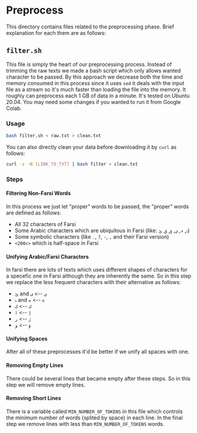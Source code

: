 # Preprocess
This directory contains files related to the preprocessing phase. Brief explanation for each them are as follows:

## `filter.sh`
This file is simply the heart of our preprocessing process. Instead of trimming the raw texts we made a bash script which only allows wanted character to be passed. By this approach we decrease both the time and memory consumed in this process since it uses `sed` it deals with the input file as a stream so it's much faster than loading the file into the memory. It roughly can preprocess each 1 GB of data in a minute. It's tested on Ubuntu 20.04. You may need some changes if you wanted to run it from Google Colab.

### Usage
```bash
bash filter.sh < raw.txt > clean.txt
```
You can also directly clean your data before downloading it by `curl` as follows:
```bash
curl -s -N [LINK_TO_TXT] | bash filter > clean.txt
```

### Steps

#### Filtering Non-Farsi Words
In this process we just let "proper" words to be passed, the "proper" words are defined as follows:
+ All 32 characters of Farsi
+ Some Arabic characters which are ubiquitous in Farsi (like: `ۀ`, `ﺀ`, `ﻱ`, `ۆ`, `ۇ`, `ێ`)
+ Some symbolic characters (like `.`, `?`, `-`, `,` and their Farsi version)
+ `<200c>` which is half-space in Farsi

#### Unifying Arabic/Farsi Characters
In farsi there are lots of texts which uses different shapes of characters for a specefic one in Farsi although they are inherently the same. So in this step we replace the less frequent characters with their alternative as follows:

+ `ێ` and `ﻱ` --> `ﯼ`
+ `ۀ` and `ﺓ` --> `ﻩ`
+ `ﻙ` --> `ک`
+ `ﺇ` --> `ا`
+ `ڒ` --> `ر`
+ `ۆ` --> `و`

#### Unifying Spaces
After all of these preprocesses it'd be better if we unify all spaces with one.

#### Removing Empty Lines
There could be several lines that became empty after these steps. So in this step we will remove empty lines.

#### Removing Short Lines
There is a variable called `MIN_NUMBER_OF_TOKENS` in this file which controls the minimum number of words (splited by space) in each line. In the final step we remove lines with less than `MIN_NUMBER_OF_TOKENS` words.
